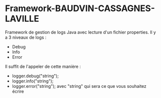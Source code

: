 # Framework-BAUDVIN-CASSAGNES-LAVILLE

Framework de gestion de logs Java avec lecture d'un fichier properties.
Il y a 3 niveaux de logs :
  - Debug
  - Info
  - Error


Il suffit de l'appeler de cette manière : 

  - logger.debug("string");
  - logger.info("string");
  - logger.error("string"); avec "string" qui sera ce que vous souhaitez écrire

